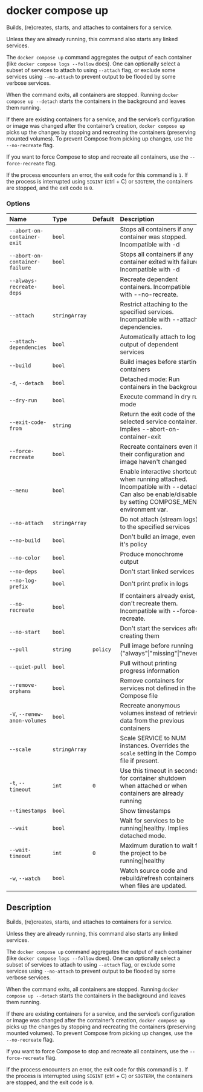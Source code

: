# docker compose up

<!---MARKER_GEN_START-->
Builds, (re)creates, starts, and attaches to containers for a service.

Unless they are already running, this command also starts any linked services.

The `docker compose up` command aggregates the output of each container (like `docker compose logs --follow` does).
One can optionally select a subset of services to attach to using `--attach` flag, or exclude some services using
`--no-attach` to prevent output to be flooded by some verbose services.

When the command exits, all containers are stopped. Running `docker compose up --detach` starts the containers in the
background and leaves them running.

If there are existing containers for a service, and the service’s configuration or image was changed after the
container’s creation, `docker compose up` picks up the changes by stopping and recreating the containers
(preserving mounted volumes). To prevent Compose from picking up changes, use the `--no-recreate` flag.

If you want to force Compose to stop and recreate all containers, use the `--force-recreate` flag.

If the process encounters an error, the exit code for this command is `1`.
If the process is interrupted using `SIGINT` (ctrl + C) or `SIGTERM`, the containers are stopped, and the exit code is `0`.

### Options

| Name                           | Type          | Default  | Description                                                                                                                                         |
|:-------------------------------|:--------------|:---------|:----------------------------------------------------------------------------------------------------------------------------------------------------|
| `--abort-on-container-exit`    | `bool`        |          | Stops all containers if any container was stopped. Incompatible with -d                                                                             |
| `--abort-on-container-failure` | `bool`        |          | Stops all containers if any container exited with failure. Incompatible with -d                                                                     |
| `--always-recreate-deps`       | `bool`        |          | Recreate dependent containers. Incompatible with --no-recreate.                                                                                     |
| `--attach`                     | `stringArray` |          | Restrict attaching to the specified services. Incompatible with --attach-dependencies.                                                              |
| `--attach-dependencies`        | `bool`        |          | Automatically attach to log output of dependent services                                                                                            |
| `--build`                      | `bool`        |          | Build images before starting containers                                                                                                             |
| `-d`, `--detach`               | `bool`        |          | Detached mode: Run containers in the background                                                                                                     |
| `--dry-run`                    | `bool`        |          | Execute command in dry run mode                                                                                                                     |
| `--exit-code-from`             | `string`      |          | Return the exit code of the selected service container. Implies --abort-on-container-exit                                                           |
| `--force-recreate`             | `bool`        |          | Recreate containers even if their configuration and image haven't changed                                                                           |
| `--menu`                       | `bool`        |          | Enable interactive shortcuts when running attached. Incompatible with --detach. Can also be enable/disable by setting COMPOSE_MENU environment var. |
| `--no-attach`                  | `stringArray` |          | Do not attach (stream logs) to the specified services                                                                                               |
| `--no-build`                   | `bool`        |          | Don't build an image, even if it's policy                                                                                                           |
| `--no-color`                   | `bool`        |          | Produce monochrome output                                                                                                                           |
| `--no-deps`                    | `bool`        |          | Don't start linked services                                                                                                                         |
| `--no-log-prefix`              | `bool`        |          | Don't print prefix in logs                                                                                                                          |
| `--no-recreate`                | `bool`        |          | If containers already exist, don't recreate them. Incompatible with --force-recreate.                                                               |
| `--no-start`                   | `bool`        |          | Don't start the services after creating them                                                                                                        |
| `--pull`                       | `string`      | `policy` | Pull image before running ("always"\|"missing"\|"never")                                                                                            |
| `--quiet-pull`                 | `bool`        |          | Pull without printing progress information                                                                                                          |
| `--remove-orphans`             | `bool`        |          | Remove containers for services not defined in the Compose file                                                                                      |
| `-V`, `--renew-anon-volumes`   | `bool`        |          | Recreate anonymous volumes instead of retrieving data from the previous containers                                                                  |
| `--scale`                      | `stringArray` |          | Scale SERVICE to NUM instances. Overrides the `scale` setting in the Compose file if present.                                                       |
| `-t`, `--timeout`              | `int`         | `0`      | Use this timeout in seconds for container shutdown when attached or when containers are already running                                             |
| `--timestamps`                 | `bool`        |          | Show timestamps                                                                                                                                     |
| `--wait`                       | `bool`        |          | Wait for services to be running\|healthy. Implies detached mode.                                                                                    |
| `--wait-timeout`               | `int`         | `0`      | Maximum duration to wait for the project to be running\|healthy                                                                                     |
| `-w`, `--watch`                | `bool`        |          | Watch source code and rebuild/refresh containers when files are updated.                                                                            |


<!---MARKER_GEN_END-->

## Description

Builds, (re)creates, starts, and attaches to containers for a service.

Unless they are already running, this command also starts any linked services.

The `docker compose up` command aggregates the output of each container (like `docker compose logs --follow` does).
One can optionally select a subset of services to attach to using `--attach` flag, or exclude some services using 
`--no-attach` to prevent output to be flooded by some verbose services. 

When the command exits, all containers are stopped. Running `docker compose up --detach` starts the containers in the
background and leaves them running.

If there are existing containers for a service, and the service’s configuration or image was changed after the
container’s creation, `docker compose up` picks up the changes by stopping and recreating the containers
(preserving mounted volumes). To prevent Compose from picking up changes, use the `--no-recreate` flag.

If you want to force Compose to stop and recreate all containers, use the `--force-recreate` flag.

If the process encounters an error, the exit code for this command is `1`.
If the process is interrupted using `SIGINT` (ctrl + C) or `SIGTERM`, the containers are stopped, and the exit code is `0`.
